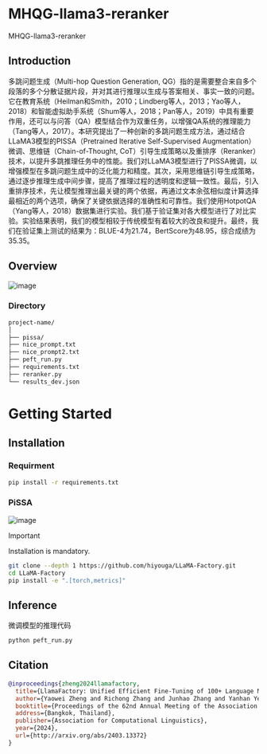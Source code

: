 # MHQG-llama3-reranker
MHQG-llama3-reranker

## Introduction
多跳问题生成（Multi-hop Question Generation, QG）指的是需要整合来自多个段落的多个分散证据片段，并对其进行推理以生成与答案相关、事实一致的问题。它在教育系统（Heilman和Smith，2010；Lindberg等人，2013；Yao等人，2018）和智能虚拟助手系统（Shum等人，2018；Pan等人，2019）中具有重要作用，还可以与问答（QA）模型结合作为双重任务，以增强QA系统的推理能力（Tang等人，2017）。本研究提出了一种创新的多跳问题生成方法，通过结合LLaMA3模型的PISSA（Pretrained Iterative Self-Supervised Augmentation）微调、思维链（Chain-of-Thought, CoT）引导生成策略以及重排序（Reranker）技术，以提升多跳推理任务中的性能。我们对LLaMA3模型进行了PISSA微调，以增强模型在多跳问题生成中的泛化能力和精度。其次，采用思维链引导生成策略，通过逐步推理生成中间步骤，提高了推理过程的透明度和逻辑一致性。最后，引入重排序技术，先让模型推理出最关键的两个依据，再通过文本余弦相似度计算选择最相近的两个选项，确保了关键依据选择的准确性和可靠性。我们使用HotpotQA（Yang等人，2018）数据集进行实验。我们基于验证集对各大模型进行了对比实验。实验结果表明，我们的模型相较于传统模型有着较大的改良和提升。最终，我们在验证集上测试的结果为：BLUE-4为21.74，BertScore为48.95，综合成绩为35.35。

## Overview

![image](https://github.com/kagomeSh4ron/MHQG-llama3-reranker/assets/138695155/fae2a828-8c58-4c85-b4ef-2136af6a2030)


### Directory
```bash
project-name/
│
├── pissa/
├── nice_prompt.txt
├── nice_prompt2.txt
├── peft_run.py
├── requirements.txt
├── reranker.py
└── results_dev.json

```


# Getting Started

## Installation

### Requirment
```bash
pip install -r requirements.txt
```

### PiSSA
![image](https://github.com/kagomeSh4ron/MHQG-llama3-reranker/assets/138695155/b63bcede-8830-4d3e-b361-7e4a826c85e8)

> [!IMPORTANT]
> Installation is mandatory.

```bash
git clone --depth 1 https://github.com/hiyouga/LLaMA-Factory.git
cd LLaMA-Factory
pip install -e ".[torch,metrics]"
```

## Inference
微调模型的推理代码
```bash
python peft_run.py
```

## Citation

```bibtex
@inproceedings{zheng2024llamafactory,
  title={LlamaFactory: Unified Efficient Fine-Tuning of 100+ Language Models},
  author={Yaowei Zheng and Richong Zhang and Junhao Zhang and Yanhan Ye and Zheyan Luo and Zhangchi Feng and Yongqiang Ma},
  booktitle={Proceedings of the 62nd Annual Meeting of the Association for Computational Linguistics (Volume 3: System Demonstrations)},
  address={Bangkok, Thailand},
  publisher={Association for Computational Linguistics},
  year={2024},
  url={http://arxiv.org/abs/2403.13372}
}
```
